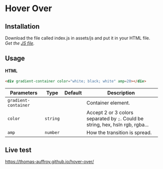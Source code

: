 <h1>Hover Over</h1>

## Installation

Download the file called index.js in assets/js and put it in your HTML file.
_Get the [JS file](https://github.com/thomas-auffroy/hover-over/blob/main/assets/js/index.js)._

## Usage

#### HTML
```html
<div gradient-container color="white; black; white" amp=20></div>
```

| Parameters           | Type     | Default | Description                                                                    |
| -------------------- | -------- | ------- | ------------------------------------------------------------------------------ |
| `gradient-container` |          |         | Container element.                                                             |
| `color`              | `string` |         | Accept 2 or 3 colors separated by `;`. Could be string, hex, hsln rgb, rgba... |
| `amp`                | `number` |         | How the transition is spread.                                                  |

## Live test

https://thomas-auffroy.github.io/hover-over/

